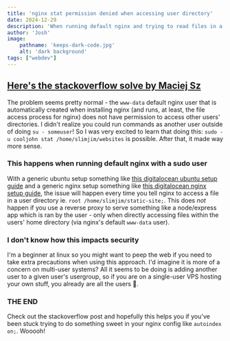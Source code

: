 ```yaml
---
title: 'nginx stat permission denied when accessing user directory'
date: 2024-12-29
description: 'When running default nginx and trying to read files in a user directory, there is a stat permission denied error'
author: 'Josh'
image:
    pathname: 'keeps-dark-code.jpg'
    alt: 'dark background'
tags: ["webdev"]
---
```


## [Here's the stackoverflow solve by Maciej Sz](https://stackoverflow.com/a/25776092)
The problem seems pretty normal - the `www-data` default nginx user that is automatically created when installing nginx (and runs, at least, the file access process for nginx) does not have permission to access other users' directories. I didn't realize you could run commands as another user outside of doing `su - someuser`! So I was very excited to learn that doing this: `sudo -u cooljohn stat /home/slimjim/websites` is possible. After that, it made way more sense.

### This happens when running default nginx with a sudo user
With a generic ubuntu setup something like [this digitalocean ubuntu setup guide](https://www.digitalocean.com/community/tutorials/initial-server-setup-with-ubuntu) and a generic nginx setup something like [this digitalocean nginx setup guide](https://www.digitalocean.com/community/tutorials/how-to-install-nginx-on-ubuntu-22-04), the issue will happen every time you tell nginx to access a file in a user directory ie. `root /home/slimjim/static-site;`. This does *not* happen if you use a reverse proxy to serve something like a node/express app which is ran by the user - only when directly accessing files within the users' home directory (via nginx's default `www-data` user).

### I don't know how this impacts security
I'm a beginner at linux so you might want to peep the web if you need to take extra precautions when using this approach. I'd imagine it is more of a concern on multi-user systems? All it seems to be doing is adding another user to a given user's usergroup, so if you are on a single-user VPS hosting your own stuff, you already are all the users 🤯.

### THE END
Check out the stackoverflow post and hopefully this helps you if you've been stuck trying to do something sweet in your nginx config like `autoindex on;`. Wooooh!